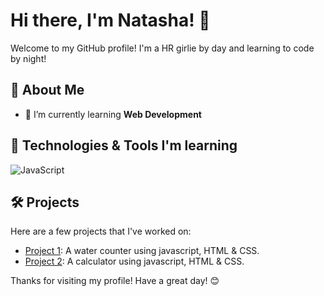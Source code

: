 # Hi there, I'm Natasha! 👋

Welcome to my GitHub profile! I'm a HR girlie by day and learning to code by night!

## 🚀 About Me

- 🌱 I’m currently learning **Web Development**

## 🔧 Technologies & Tools I'm learning

![JavaScript](https://img.shields.io/badge/-JavaScript-black?style=flat-square&logo=javascript)

## 🛠️ Projects

Here are a few projects that I've worked on:
- [Project 1](https://mellifluous-kitsune-e5b238.netlify.app): A water counter using javascript, HTML & CSS.
- [Project 2](https://tourmaline-travesseiro-a676e5.netlify.app): A calculator using javascript, HTML & CSS.

<!---
its-natasha/its-natasha is a ✨ special ✨ repository because its `README.md` (this file) appears on your GitHub profile.
You can click the Preview link to take a look at your changes.
--->

Thanks for visiting my profile! Have a great day! 😊

